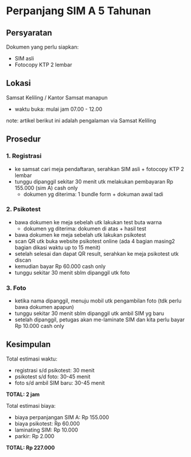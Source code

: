 # Perpanjang SIM A 5 Tahunan

## Persyaratan
Dokumen yang perlu siapkan:
- SIM asli
- Fotocopy KTP 2 lembar

## Lokasi
Samsat Keliling / Kantor Samsat manapun
- waktu buka: mulai jam 07.00 - 12.00

note: artikel berikut ini adalah pengalaman via Samsat Keliling

## Prosedur
### 1. Registrasi
- ke samsat cari meja pendaftaran, serahkan SIM asli + fotocopy KTP 2 lembar
- tunggu dipanggil sekitar 30 menit utk melakukan pembayaran Rp 155.000 (sim A) cash only
  - dokumen yg diterima: 1 bundle form + dokuman awal tadi

### 2. Psikotest
- bawa dokumen ke meja sebelah utk lakukan test buta warna
  - dokumen yg diterima: dokumen di atas + hasil test
- bawa dokumen ke meja sebelah utk lakukan psikotest
- scan QR utk buka website psikotest online (ada 4 bagian masing2 bagian dikasi waktu up to 15 menit)
- setelah selesai dan dapat QR result, serahkan ke meja psikotest utk discan
- kemudian bayar Rp 60.000 cash only
- tunggu sekitar 30 menit sblm dipanggil utk foto

### 3. Foto
- ketika nama dipanggil, menuju mobil utk pengambilan foto (tdk perlu bawa dokumen apapun)
- tunggu sekitar 30 menit sblm dipanggil utk ambil SIM yg baru
- setelah dipanggil, petugas akan me-laminate SIM dan kita perlu bayar Rp 10.000 cash only

## Kesimpulan
Total estimasi waktu:
- registrasi s/d psikotest: 30 menit
- psikotest s/d foto: 30-45 menit
- foto s/d ambil SIM baru: 30-45 menit

**TOTAL: 2 jam**

Total estimasi biaya:
- biaya perpanjangan SIM A: Rp 155.000
- biaya psikotest: Rp 60.000
- laminating SIM: Rp 10.000
- parkir: Rp 2.000

**TOTAL: Rp 227.000**
